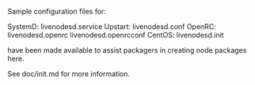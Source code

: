 Sample configuration files for:

SystemD: livenodesd.service
Upstart: livenodesd.conf
OpenRC:  livenodesd.openrc
         livenodesd.openrcconf
CentOS:  livenodesd.init

have been made available to assist packagers in creating node packages here.

See doc/init.md for more information.
